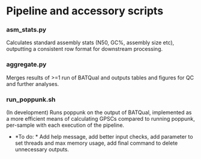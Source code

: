 # Pipeline and accessory scripts

### asm_stats.py

Calculates standard assembly stats (N50, GC%, assembly size etc), outputting a consistent row format for downstream processing. 

### aggregate.py

Merges results of >=1 run of BATQual and outputs tables and figures for QC and further analyses. 

### run_poppunk.sh

(In development) Runs poppunk on the output of BATQual, implemented as a more efficient means of calculating GPSCs compared to running poppunk, per-sample with each execution of the pipeline. 
- *To do: * Add help message, add better input checks, add parameter to set threads and max memory usage, add final command to delete unnecessary outputs. 
